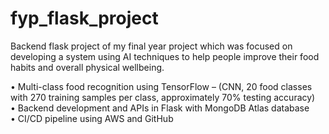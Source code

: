 # fyp_flask_project

Backend flask project of my final year project which was focused on developing a system using AI techniques to help people improve their food habits and overall physical wellbeing. 

•	Multi-class food recognition using TensorFlow – (CNN, 20 food classes with 270 training 
samples per class, approximately 70% testing accuracy) </br>
•	Backend development and APIs in Flask with MongoDB Atlas database </br>
•	CI/CD pipeline using AWS and GitHub
